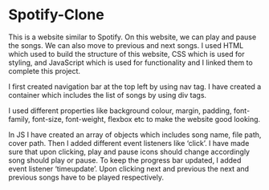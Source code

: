 # Spotify-Clone

This is a website similar to Spotify. On this website, we can play and pause the songs. We can also move to previous and next songs. I used HTML which used to build the structure of this website, CSS which is used for styling, and JavaScript which is used for functionality and I linked them to complete this project.

I first created navigation bar at the top left by using nav tag. I have created a container which includes the list of songs by using div tags.

I used different properties like background colour, margin, padding, font-family, font-size, font-weight, flexbox etc to make the website good looking.

In JS I have created an array of objects which includes song name, file path, cover path. Then I added different event listeners like ‘click’. I have made sure that upon clicking, play and pause icons should change accordingly song should play or pause. To keep the progress bar updated, I added event listener ‘timeupdate’. Upon clicking next and previous the next and previous songs have to be played respectively.
